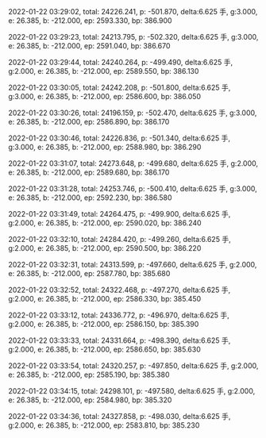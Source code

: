 2022-01-22 03:29:02, total: 24226.241, p: -501.870, delta:6.625 手, g:3.000, e: 26.385, b: -212.000, ep: 2593.330, bp: 386.900

2022-01-22 03:29:23, total: 24213.795, p: -502.320, delta:6.625 手, g:3.000, e: 26.385, b: -212.000, ep: 2591.040, bp: 386.670

2022-01-22 03:29:44, total: 24240.264, p: -499.490, delta:6.625 手, g:2.000, e: 26.385, b: -212.000, ep: 2589.550, bp: 386.130

2022-01-22 03:30:05, total: 24242.208, p: -501.800, delta:6.625 手, g:3.000, e: 26.385, b: -212.000, ep: 2586.600, bp: 386.050

2022-01-22 03:30:26, total: 24196.159, p: -502.470, delta:6.625 手, g:3.000, e: 26.385, b: -212.000, ep: 2586.890, bp: 386.170

2022-01-22 03:30:46, total: 24226.836, p: -501.340, delta:6.625 手, g:3.000, e: 26.385, b: -212.000, ep: 2588.980, bp: 386.290

2022-01-22 03:31:07, total: 24273.648, p: -499.680, delta:6.625 手, g:2.000, e: 26.385, b: -212.000, ep: 2589.680, bp: 386.170

2022-01-22 03:31:28, total: 24253.746, p: -500.410, delta:6.625 手, g:3.000, e: 26.385, b: -212.000, ep: 2592.230, bp: 386.580

2022-01-22 03:31:49, total: 24264.475, p: -499.900, delta:6.625 手, g:2.000, e: 26.385, b: -212.000, ep: 2590.020, bp: 386.240

2022-01-22 03:32:10, total: 24284.420, p: -499.260, delta:6.625 手, g:2.000, e: 26.385, b: -212.000, ep: 2590.500, bp: 386.220

2022-01-22 03:32:31, total: 24313.599, p: -497.660, delta:6.625 手, g:2.000, e: 26.385, b: -212.000, ep: 2587.780, bp: 385.680

2022-01-22 03:32:52, total: 24322.468, p: -497.270, delta:6.625 手, g:2.000, e: 26.385, b: -212.000, ep: 2586.330, bp: 385.450

2022-01-22 03:33:12, total: 24336.772, p: -496.970, delta:6.625 手, g:2.000, e: 26.385, b: -212.000, ep: 2586.150, bp: 385.390

2022-01-22 03:33:33, total: 24331.664, p: -498.390, delta:6.625 手, g:2.000, e: 26.385, b: -212.000, ep: 2586.650, bp: 385.630

2022-01-22 03:33:54, total: 24320.257, p: -497.850, delta:6.625 手, g:2.000, e: 26.385, b: -212.000, ep: 2585.190, bp: 385.380

2022-01-22 03:34:15, total: 24298.101, p: -497.580, delta:6.625 手, g:2.000, e: 26.385, b: -212.000, ep: 2584.980, bp: 385.320

2022-01-22 03:34:36, total: 24327.858, p: -498.030, delta:6.625 手, g:2.000, e: 26.385, b: -212.000, ep: 2583.810, bp: 385.230
